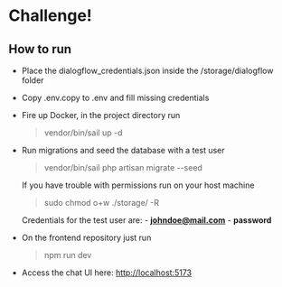 # Challenge!


## How to run
- Place the dialogflow_credentials.json inside the /storage/dialogflow folder
- Copy .env.copy to .env and fill missing credentials
- Fire up Docker, in the project directory run
	> vendor/bin/sail up -d
- Run migrations and seed the database with a test user
	> vendor/bin/sail php artisan migrate --seed
	
	If you have trouble with permissions run on your host machine
	> sudo chmod o+w ./storage/ -R
	
	Credentials for the test user are: 
		- **johndoe@mail.com** 
		- **password**
- On the frontend repository just run
	> npm run dev
	
- Access the chat UI here: [http://localhost:5173](http://localhost:5173)
